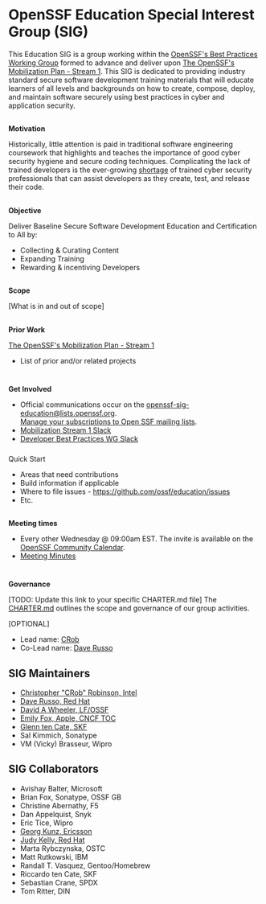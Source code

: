 # **OpenSSF Education Special Interest Group (SIG)**
This Education SIG is a group working within the [OpenSSF's Best Practices Working Group](https://github.com/ossf/wg-best-practices-os-developers) formed to advance and deliver upon [The OpenSSF's Mobilization Plan - Stream 1](https://8112310.fs1.hubspotusercontent-na1.net/hubfs/8112310/OpenSSF/White%20House%20OSS%20Mobilization%20Plan.pdf?hsCtaTracking=3b79d59d-e8d3-4c69-a67b-6b87b325313c%7C7a1a8b01-65ae-4bac-b97c-071dac09a2d8).  This SIG is dedicated to providing industry standard secure software development training materials that will educate learners of all levels and backgrounds on how to create, compose, deploy, and maintain software securely using best practices in cyber and application security.

## 
**Motivation**

Historically, little attention is paid in traditional software engineering coursework that highlights and teaches the importance of good cyber security hygiene and secure coding techniques. Complicating the lack of trained developers is the ever-growing [shortage](https://www.cyberseek.org/heatmap.html) of trained cyber security professionals that can assist developers as they create, test, and release their code.

## 
**Objective**

Deliver Baseline Secure Software Development Education and Certification to All by:
- Collecting & Curating Content
- Expanding Training
- Rewarding & incentiving Developers


## 
**Scope**

[What is in and out of scope]


## 
**Prior Work**

[The OpenSSF's Mobilization Plan - Stream 1](https://8112310.fs1.hubspotusercontent-na1.net/hubfs/8112310/OpenSSF/White%20House%20OSS%20Mobilization%20Plan.pdf?hsCtaTracking=3b79d59d-e8d3-4c69-a67b-6b87b325313c%7C7a1a8b01-65ae-4bac-b97c-071dac09a2d8)

*   List of prior and/or related projects

# 
**Get Involved**

*   Official communications occur on the [openssf-sig-education@lists.openssf.org](https://lists.openssf.org/g/openssf-sig-education).  \
[Manage your subscriptions to Open SSF mailing lists](https://lists.openssf.org/g/main/subgroups).
*   [Mobilization Stream 1 Slack](https://openssf.slack.com/archives/C03B9AP95LG)
*   [Developer Best Practices WG Slack](https://openssf.slack.com/archives/C01AHCRP8BT)

### 
Quick Start

*   Areas that need contributions
*   Build information if applicable
*   Where to file issues - https://github.com/ossf/education/issues
*   Etc.

## 
**Meeting times**

*   Every other Wednesday @ 09:00am EST.  The invite is available on the [OpenSSF Community Calendar](https://calendar.google.com/calendar/u/0/r?cid=czYzdm9lZmhwNWk5cGZsdGI1cTY3bmdwZXNAZ3JvdXAuY2FsZW5kYXIuZ29vZ2xlLmNvbQ).
*   [Meeting Minutes](https://docs.google.com/document/d/1Lt8uGpiMFfgws8VF36xtTMaJAeHufha-7Dqz1tjrPGY/)

# 
**Governance**

[TODO: Update this link to your specific CHARTER.md file]
The [CHARTER.md](https://github.com/ossf/project-template/blob/main/CHARTER.md) outlines the scope and governance of our group activities.


[OPTIONAL]
*   Lead name: [CRob](https://github.com/SecurityCRob)
*   Co-Lead name: [Dave Russo](https://github.com/drusso-rh)

## SIG Maintainers
- [Christopher "CRob" Robinson, Intel](https://github.com/SecurityCRob)
- [Dave Russo, Red Hat](https://github.com/drusso-rh)
- [David A Wheeler, LF/OSSF](https://github.com/david-a-wheeler)
- [Emily Fox, Apple, CNCF TOC](https://github.com/TheFoxAtWork)
- [Glenn ten Cate, SKF](https://github.com/blabla1337)
- Sal Kimmich, Sonatype
- VM (Vicky) Brasseur, Wipro

## SIG Collaborators
- Avishay Balter, Microsoft
- Brian Fox, Sonatype, OSSF GB
- Christine Abernathy, F5
- Dan Appelquist, Snyk
- Eric Tice, Wipro
- [Georg Kunz, Ericsson](https://github.com/gkunz)
- [Judy Kelly, Red Hat](https://github.com/judyobrienie)
- Marta Rybczynska, OSTC
- Matt Rutkowski, IBM
- Randall T. Vasquez, Gentoo/Homebrew
- Riccardo ten Cate, SKF
- Sebastian Crane, SPDX
- Tom Ritter, DIN
